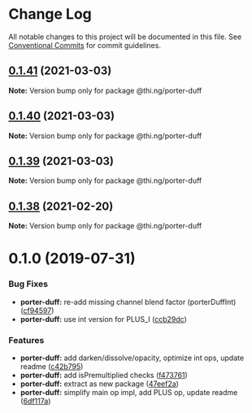 # Change Log

All notable changes to this project will be documented in this file.
See [Conventional Commits](https://conventionalcommits.org) for commit guidelines.

## [0.1.41](https://github.com/thi-ng/umbrella/compare/@thi.ng/porter-duff@0.1.40...@thi.ng/porter-duff@0.1.41) (2021-03-03)

**Note:** Version bump only for package @thi.ng/porter-duff





## [0.1.40](https://github.com/thi-ng/umbrella/compare/@thi.ng/porter-duff@0.1.39...@thi.ng/porter-duff@0.1.40) (2021-03-03)

**Note:** Version bump only for package @thi.ng/porter-duff





## [0.1.39](https://github.com/thi-ng/umbrella/compare/@thi.ng/porter-duff@0.1.38...@thi.ng/porter-duff@0.1.39) (2021-03-03)

**Note:** Version bump only for package @thi.ng/porter-duff





## [0.1.38](https://github.com/thi-ng/umbrella/compare/@thi.ng/porter-duff@0.1.37...@thi.ng/porter-duff@0.1.38) (2021-02-20)

**Note:** Version bump only for package @thi.ng/porter-duff





# 0.1.0 (2019-07-31)

### Bug Fixes

* **porter-duff:** re-add missing channel blend factor (porterDuffInt) ([cf94597](https://github.com/thi-ng/umbrella/commit/cf94597))
* **porter-duff:** use int version for PLUS_I ([ccb29dc](https://github.com/thi-ng/umbrella/commit/ccb29dc))

### Features

* **porter-duff:** add darken/dissolve/opacity, optimize int ops, update readme ([c42b795](https://github.com/thi-ng/umbrella/commit/c42b795))
* **porter-duff:** add isPremultiplied checks ([f473761](https://github.com/thi-ng/umbrella/commit/f473761))
* **porter-duff:** extract as new package ([47eef2a](https://github.com/thi-ng/umbrella/commit/47eef2a))
* **porter-duff:** simplify main op impl, add PLUS op, update readme ([6df117a](https://github.com/thi-ng/umbrella/commit/6df117a))
